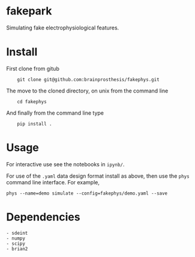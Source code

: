 # fakepark

Simulating fake electrophysiological features.

# Install

First clone from gitub

        git clone git@github.com:brainprosthesis/fakephys.git

The move to the cloned directory, on unix from the command line

        cd fakephys

And finally from the command line type

        pip install .


# Usage

For interactive use see the notebooks in `ipynb/`.

For use of the `.yaml` data design format install as above, then use the `phys` command line interface. For example,

    phys --name=demo simulate --config=fakephys/demo.yaml --save
   
  
# Dependencies

    - sdeint
    - numpy
    - scipy
    - brian2
